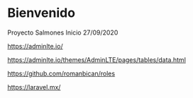 # Bienvenido
Proyecto Salmones
Inicio 27/09/2020


https://adminlte.io/

https://adminlte.io/themes/AdminLTE/pages/tables/data.html

https://github.com/romanbican/roles

https://laravel.mx/


